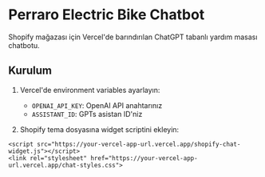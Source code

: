 # Perraro Electric Bike Chatbot

Shopify mağazası için Vercel'de barındırılan ChatGPT tabanlı yardım masası chatbotu.

## Kurulum

1. Vercel'de environment variables ayarlayın:
   - `OPENAI_API_KEY`: OpenAI API anahtarınız
   - `ASSISTANT_ID`: GPTs asistan ID'niz

2. Shopify tema dosyasına widget scriptini ekleyin:
```liquid
<script src="https://your-vercel-app-url.vercel.app/shopify-chat-widget.js"></script>
<link rel="stylesheet" href="https://your-vercel-app-url.vercel.app/chat-styles.css">
